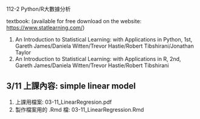 112-2 Python/R大數據分析

textbook: (available for free download on the website: https://www.statlearning.com/)
1. An Introduction to Statistical Learning: with Applications in Python, 1st, Gareth James/Daniela Witten/Trevor Hastie/Robert Tibshirani/Jonathan Taylor
2. An Introduction to Statistical Learning: with Applications in R, 2nd, Gareth James/Daniela Witten/Trevor Hastie/Robert Tibshirani

## 3/11 上課內容: simple linear model
1. 上課用檔案: 03-11_LinearRegresion.pdf
2. 製作檔案用的 .Rmd 檔: 03-11_LinearRegression.Rmd
